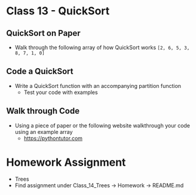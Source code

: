 # Class 13 - QuickSort

## QuickSort on Paper
- Walk through the following array of how QuickSort works
`[2, 6, 5, 3, 8, 7, 1, 0]`

## Code a QuickSort
- Write a QuickSort function with an accompanying partition function
    - Test your code with examples

## Walk through Code
- Using a piece of paper or the following website walkthrough your code using an example array
    - https://pythontutor.com

# Homework Assignment
- Trees
- Find assignment under Class_14_Trees -> Homework -> README.md
